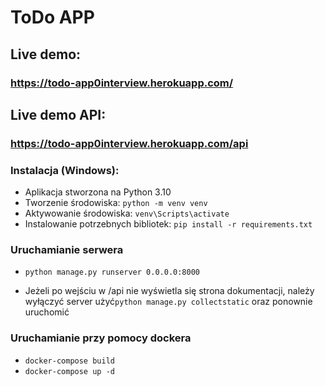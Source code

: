 # ToDo APP

## Live demo:
### https://todo-app0interview.herokuapp.com/

## Live demo API:
### https://todo-app0interview.herokuapp.com/api

### Instalacja (Windows):
- Aplikacja stworzona na Python 3.10
- Tworzenie środowiska: `python -m venv venv`
- Aktywowanie środowiska: `venv\Scripts\activate`
- Instalowanie potrzebnych bibliotek: `pip install -r requirements.txt`

### Uruchamianie serwera
- `python manage.py runserver 0.0.0.0:8000`

- Jeżeli po wejściu w /api nie wyświetla się strona dokumentacji, należy wyłączyć server użyć`python manage.py collectstatic` oraz ponownie uruchomić

### Uruchamianie przy pomocy dockera
- `docker-compose build`
- `docker-compose up -d`